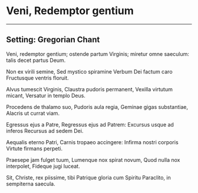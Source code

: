 # Veni, Redemptor gentium

***

## Setting: Gregorian Chant

Veni, redemptor gentium;
ostende partum Virginis;
miretur omne saeculum:
talis decet partus Deum.

Non ex virili semine,
Sed mystico spiramine
Verbum Dei factum caro
Fructusque ventris floruit.

Alvus tumescit Virginis,
Claustra pudoris permanent,
Vexilla virtutum micant,
Versatur in templo Deus.

Procedens de thalamo suo,
Pudoris aula regia,
Geminae gigas substantiae,
Alacris ut currat viam.

Egressus ejus a Patre,
Regressus ejus ad Patrem:
Excursus usque ad inferos
Recursus ad sedem Dei.

Aequalis eterno Patri,
Carnis tropaeo accingere:
Infirma nostri corporis
Virtute firmans perpeti.

Praesepe jam fulget tuum,
Lumenque nox spirat novum,
Quod nulla nox interpolet,
Fideque jugi luceat.

Sit, Christe, rex piissime,
tibi Patrique gloria
cum Spiritu Paraclito,
in sempiterna saecula.